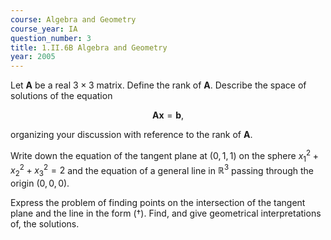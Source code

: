 ```yaml
---
course: Algebra and Geometry
course_year: IA
question_number: 3
title: 1.II.6B Algebra and Geometry
year: 2005
---
```



Let $\mathbf{A}$ be a real $3 \times 3$ matrix. Define the rank of $\mathbf{A}$. Describe the space of solutions of the equation

$$\mathbf{A x}=\mathbf{b},$$

organizing your discussion with reference to the rank of $\mathbf{A}$.

Write down the equation of the tangent plane at $(0,1,1)$ on the sphere $x_{1}^{2}+x_{2}^{2}+x_{3}^{2}=2$ and the equation of a general line in $\mathbb{R}^{3}$ passing through the origin $(0,0,0)$.

Express the problem of finding points on the intersection of the tangent plane and the line in the form $(\dagger)$. Find, and give geometrical interpretations of, the solutions.